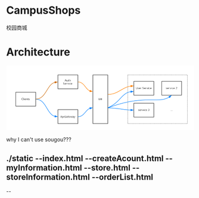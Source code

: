 # CampusShops
校园商城

# Architecture
![architecture](https://github.com/ChenhuaFan/campusShops/blob/master/documents/imgs/structure.png) 


why I can't use sougou???

./static
    --index.html
    --createAcount.html
    --myInformation.html
    --store.html
    --storeInformation.html
    --orderList.html
--
--
